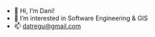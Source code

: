 - 👋 Hi, I’m Dani!
- 👀 I’m interested in Software Engineering & GIS
- 📫 datregu@gmail.com

<!---
datregu/datregu is a ✨ special ✨ repository because its `README.md` (this file) appears on your GitHub profile.
You can click the Preview link to take a look at your changes.
--->
